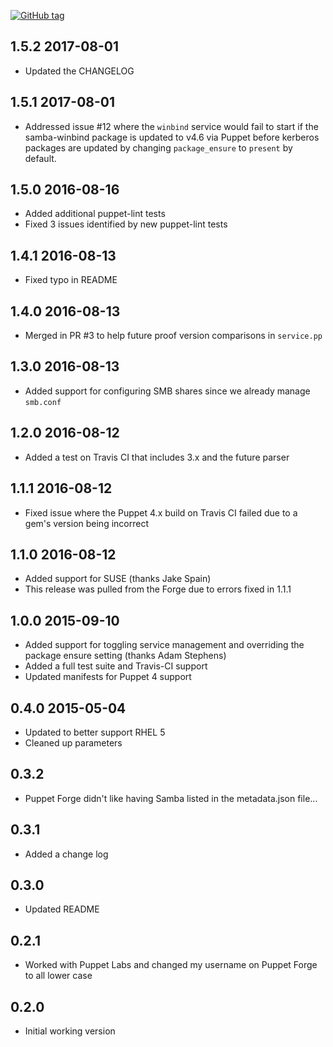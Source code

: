 [![GitHub tag][gh-tag-img]][gh-link]
## 1.5.2 2017-08-01

* Updated the CHANGELOG

## 1.5.1 2017-08-01

* Addressed issue #12 where the `winbind` service would fail to start if the
  samba-winbind package is updated to v4.6 via Puppet before kerberos packages
  are updated by changing `package_ensure` to `present` by default.

## 1.5.0 2016-08-16

* Added additional puppet-lint tests
* Fixed 3 issues identified by new puppet-lint tests

## 1.4.1 2016-08-13

* Fixed typo in README

## 1.4.0 2016-08-13

* Merged in PR #3 to help future proof version comparisons in `service.pp`

## 1.3.0 2016-08-13

* Added support for configuring SMB shares since we already manage `smb.conf`

## 1.2.0 2016-08-12

* Added a test on Travis CI that includes 3.x and the future parser

## 1.1.1 2016-08-12

* Fixed issue where the Puppet 4.x build on Travis CI failed due to a gem's
  version being incorrect

## 1.1.0 2016-08-12

* Added support for SUSE (thanks Jake Spain)
* This release was pulled from the Forge due to errors fixed in 1.1.1

## 1.0.0 2015-09-10

* Added support for toggling service management and
  overriding the package ensure setting (thanks Adam Stephens)
* Added a full test suite and Travis-CI support
* Updated manifests for Puppet 4 support

## 0.4.0 2015-05-04

* Updated to better support RHEL 5
* Cleaned up parameters

## 0.3.2

* Puppet Forge didn't like having Samba listed in the metadata.json file...

## 0.3.1

* Added a change log

## 0.3.0

* Updated README

## 0.2.1

* Worked with Puppet Labs and changed my username on Puppet Forge to all lower
  case

## 0.2.0

* Initial working version

[gh-tag-img]: https://img.shields.io/github/tag/genebean/genebean-winbind.svg?label=newest%20tag
[gh-link]: https://github.com/genebean/genebean-winbind
